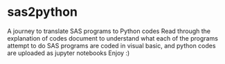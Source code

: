 # sas2python
A journey to translate SAS programs to Python codes
Read through the explanation of codes document to understand what each of the programs attempt to do 
SAS programs are coded in visual basic, and python codes are uploaded as jupyter notebooks
Enjoy :)
